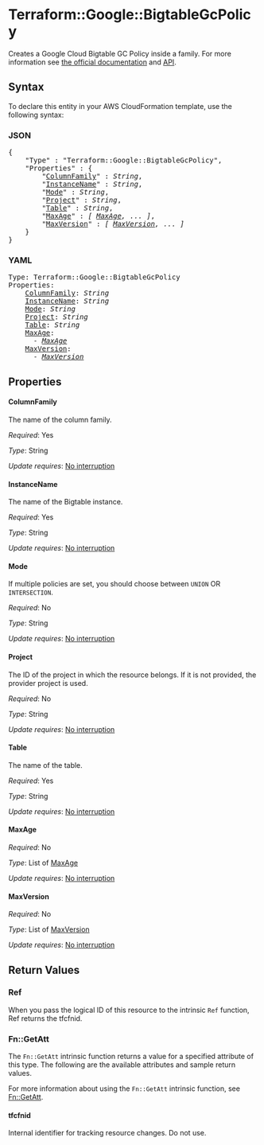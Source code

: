 # Terraform::Google::BigtableGcPolicy

Creates a Google Cloud Bigtable GC Policy inside a family. For more information see
[the official documentation](https://cloud.google.com/bigtable/) and
[API](https://cloud.google.com/bigtable/docs/go/reference).

## Syntax

To declare this entity in your AWS CloudFormation template, use the following syntax:

### JSON

<pre>
{
    "Type" : "Terraform::Google::BigtableGcPolicy",
    "Properties" : {
        "<a href="#columnfamily" title="ColumnFamily">ColumnFamily</a>" : <i>String</i>,
        "<a href="#instancename" title="InstanceName">InstanceName</a>" : <i>String</i>,
        "<a href="#mode" title="Mode">Mode</a>" : <i>String</i>,
        "<a href="#project" title="Project">Project</a>" : <i>String</i>,
        "<a href="#table" title="Table">Table</a>" : <i>String</i>,
        "<a href="#maxage" title="MaxAge">MaxAge</a>" : <i>[ <a href="maxage.md">MaxAge</a>, ... ]</i>,
        "<a href="#maxversion" title="MaxVersion">MaxVersion</a>" : <i>[ <a href="maxversion.md">MaxVersion</a>, ... ]</i>
    }
}
</pre>

### YAML

<pre>
Type: Terraform::Google::BigtableGcPolicy
Properties:
    <a href="#columnfamily" title="ColumnFamily">ColumnFamily</a>: <i>String</i>
    <a href="#instancename" title="InstanceName">InstanceName</a>: <i>String</i>
    <a href="#mode" title="Mode">Mode</a>: <i>String</i>
    <a href="#project" title="Project">Project</a>: <i>String</i>
    <a href="#table" title="Table">Table</a>: <i>String</i>
    <a href="#maxage" title="MaxAge">MaxAge</a>: <i>
      - <a href="maxage.md">MaxAge</a></i>
    <a href="#maxversion" title="MaxVersion">MaxVersion</a>: <i>
      - <a href="maxversion.md">MaxVersion</a></i>
</pre>

## Properties

#### ColumnFamily

The name of the column family.

_Required_: Yes

_Type_: String

_Update requires_: [No interruption](https://docs.aws.amazon.com/AWSCloudFormation/latest/UserGuide/using-cfn-updating-stacks-update-behaviors.html#update-no-interrupt)

#### InstanceName

The name of the Bigtable instance.

_Required_: Yes

_Type_: String

_Update requires_: [No interruption](https://docs.aws.amazon.com/AWSCloudFormation/latest/UserGuide/using-cfn-updating-stacks-update-behaviors.html#update-no-interrupt)

#### Mode

If multiple policies are set, you should choose between `UNION` OR `INTERSECTION`.

_Required_: No

_Type_: String

_Update requires_: [No interruption](https://docs.aws.amazon.com/AWSCloudFormation/latest/UserGuide/using-cfn-updating-stacks-update-behaviors.html#update-no-interrupt)

#### Project

The ID of the project in which the resource belongs. If it is not provided, the provider project is used.

_Required_: No

_Type_: String

_Update requires_: [No interruption](https://docs.aws.amazon.com/AWSCloudFormation/latest/UserGuide/using-cfn-updating-stacks-update-behaviors.html#update-no-interrupt)

#### Table

The name of the table.

_Required_: Yes

_Type_: String

_Update requires_: [No interruption](https://docs.aws.amazon.com/AWSCloudFormation/latest/UserGuide/using-cfn-updating-stacks-update-behaviors.html#update-no-interrupt)

#### MaxAge

_Required_: No

_Type_: List of <a href="maxage.md">MaxAge</a>

_Update requires_: [No interruption](https://docs.aws.amazon.com/AWSCloudFormation/latest/UserGuide/using-cfn-updating-stacks-update-behaviors.html#update-no-interrupt)

#### MaxVersion

_Required_: No

_Type_: List of <a href="maxversion.md">MaxVersion</a>

_Update requires_: [No interruption](https://docs.aws.amazon.com/AWSCloudFormation/latest/UserGuide/using-cfn-updating-stacks-update-behaviors.html#update-no-interrupt)

## Return Values

### Ref

When you pass the logical ID of this resource to the intrinsic `Ref` function, Ref returns the tfcfnid.

### Fn::GetAtt

The `Fn::GetAtt` intrinsic function returns a value for a specified attribute of this type. The following are the available attributes and sample return values.

For more information about using the `Fn::GetAtt` intrinsic function, see [Fn::GetAtt](https://docs.aws.amazon.com/AWSCloudFormation/latest/UserGuide/intrinsic-function-reference-getatt.html).

#### tfcfnid

Internal identifier for tracking resource changes. Do not use.

